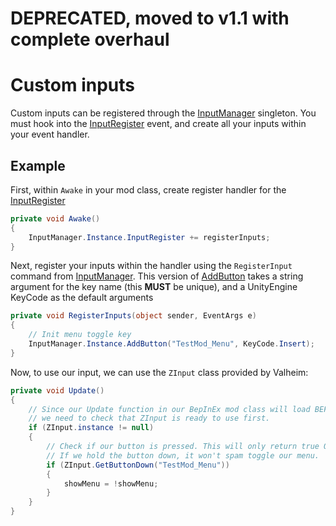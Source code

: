 # DEPRECATED, moved to v1.1 with complete overhaul

# Custom inputs
Custom inputs can be registered through the [InputManager](xref:JotunnLib.Managers.InputManager) singleton. You must hook into the [InputRegister](xref:JotunnLib.Managers.InputManager.InputRegister) event, and create all your inputs within your event handler.

## Example
First, within `Awake` in your mod class, create register handler for the [InputRegister](xref:JotunnLib.Managers.InputManager.InputRegister)

```cs
private void Awake()
{
    InputManager.Instance.InputRegister += registerInputs;
}
```

Next, register your inputs within the handler using the `RegisterInput` command from [InputManager](xref:JotunnLib.Managers.InputManager).
This version of [AddButton](xref:JotunnLib.Managers.InputManager.AddButton(System.String,System.String,UnityEngine.KeyCode,System.Single,System.Single)) takes a string argument for the key name (this **MUST** be unique), and a UnityEngine KeyCode as the default arguments

```cs
private void RegisterInputs(object sender, EventArgs e)
{
    // Init menu toggle key
    InputManager.Instance.AddButton("TestMod_Menu", KeyCode.Insert);
}
```

Now, to use our input, we can use the `ZInput` class provided by Valheim:

```cs
private void Update()
{
    // Since our Update function in our BepInEx mod class will load BEFORE Valheim loads,
    // we need to check that ZInput is ready to use first.
    if (ZInput.instance != null)
    {
        // Check if our button is pressed. This will only return true ONCE, right after our button is pressed.
        // If we hold the button down, it won't spam toggle our menu.
        if (ZInput.GetButtonDown("TestMod_Menu"))
        {
            showMenu = !showMenu;
        }
    }
}
```
